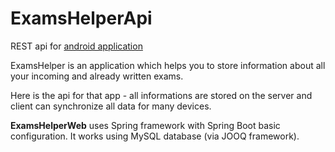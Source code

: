 # ExamsHelperApi
REST api for [android application](https://github.com/grudus/ExamsHelper)

ExamsHelper is an application which helps you to store information about all your incoming and already written exams.

Here is the api for that app - all informations are stored on the server and client can synchronize all data for many devices.

**ExamsHelperWeb** uses Spring framework with Spring Boot basic configuration. It works using MySQL database (via JOOQ framework).


